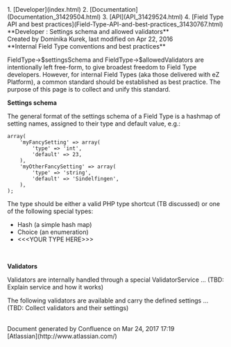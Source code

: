 <div id="page">
<div id="main" class="aui-page-panel">
<div id="main-header">
<div id="breadcrumb-section">
1.  [Developer](index.html)
2.  [Documentation](Documentation_31429504.html)
3.  [API](API_31429524.html)
4.  [Field Type API and best
    practices](Field-Type-API-and-best-practices_31430767.html)

</div>
**Developer : Settings schema and allowed validators**

</div>
<div id="content" class="view">
<div class="page-metadata">
Created by Dominika Kurek, last modified on Apr 22, 2016

</div>
<div id="main-content" class="wiki-content group">
<div class="contentLayout2">
<div class="columnLayout two-right-sidebar"
data-layout="two-right-sidebar">
<div class="cell normal" data-type="normal">
<div class="innerCell">
**Internal Field Type conventions and best practices**

FieldType-&gt;\$settingsSchema and FieldType-&gt;\$allowedValidators are
intentionally left free-form, to give broadest freedom to Field Type
developers. However, for internal Field Types (aka those delivered with
eZ Platform), a common standard should be established as best practice.
The purpose of this page is to collect and unify this standard.

**Settings schema**

The general format of the settings schema of a Field Type is a hashmap
of setting names, assigned to their type and default value, e.g.:

    array(
        'myFancySetting' => array(
            'type' => 'int',
            'default' => 23,
        ),
        'myOtherFancySetting' => array(
            'type' => 'string',
            'default' => 'Sindelfingen',
        ),
    );

The type should be either a valid PHP type shortcut (TB discussed) or
one of the following special types:

-   Hash (a simple hash map)
-   Choice (an enumeration)
-   &lt;&lt;&lt;YOUR TYPE HERE&gt;&gt;&gt;

 

**Validators**

Validators are internally handled through a special ValidatorService …
(TBD: Explain service and how it works)

The following validators are available and carry the defined settings …
(TBD: Collect validators and their settings)

</div>
</div>
<div class="cell aside" data-type="aside">
<div class="innerCell">
 

</div>
</div>
</div>
</div>
</div>
</div>
</div>
<div id="footer" role="contentinfo">
<div class="section footer-body">
Document generated by Confluence on Mar 24, 2017 17:19

<div id="footer-logo">
[Atlassian](http://www.atlassian.com/)

</div>
</div>
</div>
</div>


